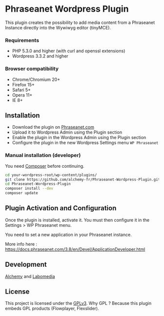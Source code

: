 # Phraseanet Wordpress Plugin

This plugin creates the possibility to add media content from a Phraseanet Instance directly into the Wywiwyg editor (tinyMCE).

### Requirements
* PHP 5.3.0 and higher (with curl and openssl extensions)
* Wordpress 3.3.2 and higher

### Browser compatibility
* Chrome/Chromium 20+
* Firefox 15+
* Safari 5+
* Opera 11+
* IE 8+

## Installation

 - Download the plugin on [Phraseanet.com](https://www.phraseanet.com/download/)
 - Upload it to Wordpress Admin using the Plugin section
 - Enable the plugin in the Wordpress Admin using the Plugin section
 - Configure the plugin in the new Wordpress Settings menu `WP Phraseanet`

### Manual installation (developer)

You need [Composer](http://getcomposer.org/) before continuing.

```bash
cd your-wordpress-root/wp-content/plugins/
git clone https://github.com/alchemy-fr/Phraseanet-Wordpress-Plugin.git
cd Phraseanet-Wordpress-Plugin
composer install --dev
composer update
```
	
## Plugin Activation and Configuration
Once the plugin is installed, activate it. You must then configure it in the Settings > WP Phraseanet menu.

You need to set a new application in your Phraseanet instance.

More info here :
https://docs.phraseanet.com/3.8/en/Devel/ApplicationDeveloper.html

## Development
[Alchemy](http://www.alchemy.fr/) and [Labomedia](http://labomedia.org)

## License
This project is licensed under the [GPLv3](http://www.gnu.org/licenses/gpl-3.0.html).
Why GPL ? Because this plugin embeds GPL products (Flowplayer, Flexslider). 
